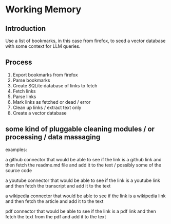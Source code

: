 # Working Memory

## Introduction

Use a list of bookmarks, in this case from firefox, to seed a vector database with some context for LLM queries.

## Process

1. Export bookmarks from firefox
2. Parse bookmarks
3. Create SQLite database of links to fetch
4. Fetch links
5. Parse links
6. Mark links as fetched or dead / error
7. Clean up links / extract text only
8. Create a vector database


## some kind of pluggable cleaning modules / or processing / data massaging

examples:

a github connector that would be able to see if the link is a github link and then fetch the readme.md file and add it to the text / possibly some of the source code

a youtube connector that would be able to see if the link is a youtube link and then fetch the transcript and add it to the text

a wikipedia connector that would be able to see if the link is a wikipedia link and then fetch the article and add it to the text

pdf connector that would be able to see if the link is a pdf link and then fetch the text from the pdf and add it to the text
